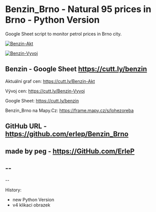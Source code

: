 ﻿# Benzin_Brno - Natural 95 prices in Brno - Python Version

Google Sheet script to monitor petrol prices in Brno city.

[![Benzin-Akt](https://docs.google.com/spreadsheets/d/e/2PACX-1vStPblBtmg4O4ddc6pOF9edeu-IzfsjxmynNpqzs3me9czw5K1aIIBw4HW9Cni9vM7Kse8QQTh0GG8a/pubchart?oid=678203108&format=image)](https://docs.google.com/spreadsheets/d/e/2PACX-1vStPblBtmg4O4ddc6pOF9edeu-IzfsjxmynNpqzs3me9czw5K1aIIBw4HW9Cni9vM7Kse8QQTh0GG8a/pubchart?oid=678203108&format=interactive)

[![Benzin-Vyvoj](https://docs.google.com/spreadsheets/d/e/2PACX-1vStPblBtmg4O4ddc6pOF9edeu-IzfsjxmynNpqzs3me9czw5K1aIIBw4HW9Cni9vM7Kse8QQTh0GG8a/pubchart?oid=451896964&format=image)](https://docs.google.com/spreadsheets/d/e/2PACX-1vStPblBtmg4O4ddc6pOF9edeu-IzfsjxmynNpqzs3me9czw5K1aIIBw4HW9Cni9vM7Kse8QQTh0GG8a/pubchart?oid=451896964&format=interactive)

## Benzin - Google Sheet https://cutt.ly/benzin

Aktuální graf cen: https://cutt.ly/Benzin-Akt

Vývoj cen: https://cutt.ly/Benzin-Vyvoj

Google Sheet: https://cutt.ly/benzin

Benzin_Brno na Mapy.Cz: https://frame.mapy.cz/s/lohezoreba

## GitHub URL - https://github.com/erlep/Benzin_Brno

## made by peg - https://GitHub.com/ErleP

## --

--

History:
- new Python Version
- v4 klikaci obrazek
